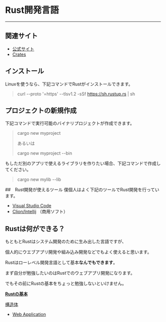 # Rust開発言語

---
## 関連サイト
- [公式サイト](https://www.rust-lang.org)
- [Crates](https://crates.io/)

## インストール
Linuxを使うなら、下記コマンドでRustがインストールできます。
> curl --proto '=https' --tlsv1.2 -sSf https://sh.rustup.rs | sh

## プロジェクトの新規作成
下記コマンドで実行可能のバイナリプロジェクトが作成できます。
> cargo new myproject
>
> あるいは
>
> cargo new myproject --bin

もしただ別のアプリで使えるライブラリを作りたい場合、下記コマンドで作成してください。
> cargo new mylib --lib

##　Rust開発が使えるツール
僕個人はよく下記のツールでRust開発を行っています。
- [Visual Studio Code](https://code.visualstudio.com/)
- [Clion/Intellij](https://www.jetbrains.com/)
  （商用ソフト）

## Rustは何ができる？
もともとRustはシステム開発のために生み出した言語ですが、

個人的にウエブアプリ開発や組み込み開発などでもよく使えると思います。

Rustはローレベル開発言語として基本**なんでもできます**。

まず自分が勉強したいのはRustでのウェブアプリ開発になります。

でもその前にRustの基本をちょっと勉強しないといけません。

**[Rustの基本](Basic)**

[構造体](Basic/rust_struct.ja_jp.ipynb)




- [Web Application](web/README.ja_jp.md)

